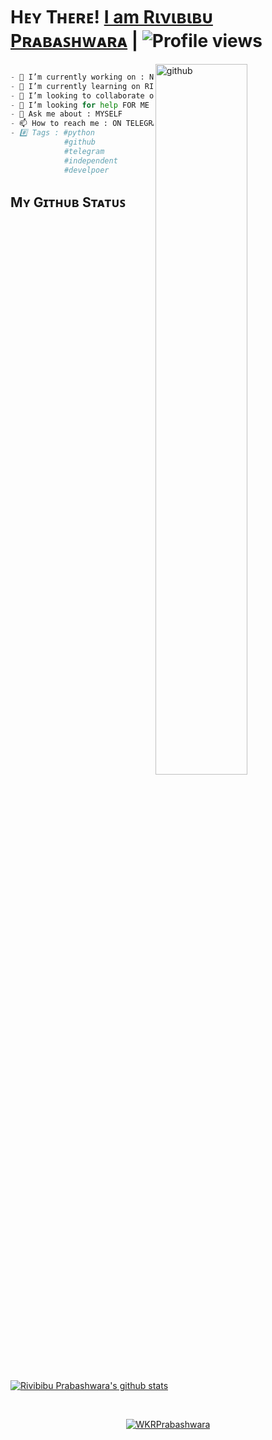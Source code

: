 # Hᴇʏ Tʜᴇʀᴇ! [I am Rινιвιвυ Pʀᴀʙᴀꜱʜᴡᴀʀᴀ](https://github.com/WKRPrabashwara) | ![Profile views](https://gpvc.arturio.dev/Damantha126)

<img src="https://raw.githubusercontent.com/onimur/.github/master/.resources/git-header.svg" alt="github" width="54%" align="right">

```python

- 🔭 I’m currently working on : Not yet 
- 🌱 I’m currently learning on RICHMOND COLLEGE
- 👯 I’m looking to collaborate on GITHUB
- 🤔 I’m looking for help FOR ME
- 💬 Ask me about : MYSELF
- 📫 How to reach me : ON TELEGRAM(@WK_PRABASHWARA)
- #️⃣ Tags : #python
            #github
            #telegram
            #independent
            #develpoer
```
## Mʏ Gɪᴛʜᴜʙ Sᴛᴀᴛᴜꜱ

<p align="left"> <a href="https://github.com/WKRPrabashwara/handle-path-oz"><img align="center" alt="Rivibibu Prabashwara's github stats" src="https://github-readme-stats.vercel.app/api?username=WKRPrabashwara&show_icons=true&theme=midnight-purple" /></a> </p>

<br>

<p align="center"> <a href="https://github.com/WKRPrabashwara"><img src="https://github-profile-trophy.vercel.app/?username=WKRPrabashwara&no-bg=true" alt="WKRPrabashwara" /></a> </p>
